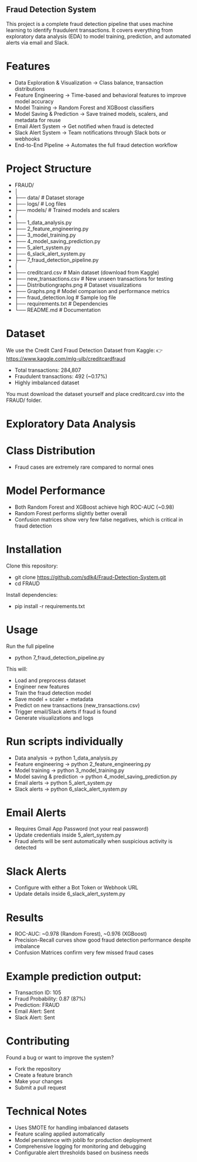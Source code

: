 ## Fraud Detection System
This project is a complete fraud detection pipeline that uses machine learning to identify fraudulent transactions.
It covers everything from exploratory data analysis (EDA) to model training, prediction, and automated alerts via email and Slack.

# Features
- Data Exploration & Visualization → Class balance, transaction distributions
- Feature Engineering → Time-based and behavioral features to improve model accuracy
- Model Training → Random Forest and XGBoost classifiers
- Model Saving & Prediction → Save trained models, scalers, and metadata for reuse
- Email Alert System → Get notified when fraud is detected
- Slack Alert System → Team notifications through Slack bots or webhooks
- End-to-End Pipeline → Automates the full fraud detection workflow

# Project Structure
- FRAUD/
- │
- ├── data/                          # Dataset storage
- ├── logs/                          # Log files
- ├── models/                        # Trained models and scalers
- │
- ├── 1_data_analysis.py
- ├── 2_feature_engineering.py
- ├── 3_model_training.py
- ├── 4_model_saving_prediction.py
- ├── 5_alert_system.py
- ├── 6_slack_alert_system.py
- ├── 7_fraud_detection_pipeline.py
- │
- ├── creditcard.csv                 # Main dataset (download from Kaggle)
- ├── new_transactions.csv           # New unseen transactions for testing
- ├── Distributiongraphs.png         # Dataset visualizations
- ├── Graphs.png                     # Model comparison and performance metrics
- ├── fraud_detection.log            # Sample log file
- ├── requirements.txt               # Dependencies
- └── README.md                      # Documentation

# Dataset
We use the Credit Card Fraud Detection Dataset from Kaggle:
👉 https://www.kaggle.com/mlg-ulb/creditcardfraud

- Total transactions: 284,807
- Fraudulent transactions: 492 (~0.17%)
- Highly imbalanced dataset

You must download the dataset yourself and place creditcard.csv into the FRAUD/ folder.

# Exploratory Data Analysis
# Class Distribution
- Fraud cases are extremely rare compared to normal ones

# Model Performance
- Both Random Forest and XGBoost achieve high ROC-AUC (~0.98)
- Random Forest performs slightly better overall
- Confusion matrices show very few false negatives, which is critical in fraud detection

# Installation
Clone this repository:
- git clone https://github.com/sdlk4/Fraud-Detection-System.git
- cd FRAUD
  
Install dependencies:
- pip install -r requirements.txt

# Usage
Run the full pipeline
- python 7_fraud_detection_pipeline.py
  
This will:
- Load and preprocess dataset
- Engineer new features
- Train the fraud detection model
- Save model + scaler + metadata
- Predict on new transactions (new_transactions.csv)
- Trigger email/Slack alerts if fraud is found
- Generate visualizations and logs

# Run scripts individually
- Data analysis → python 1_data_analysis.py
- Feature engineering → python 2_feature_engineering.py
- Model training → python 3_model_training.py
- Model saving & prediction → python 4_model_saving_prediction.py
- Email alerts → python 5_alert_system.py
- Slack alerts → python 6_slack_alert_system.py

# Email Alerts
- Requires Gmail App Password (not your real password)
- Update credentials inside 5_alert_system.py
- Fraud alerts will be sent automatically when suspicious activity is detected

# Slack Alerts
- Configure with either a Bot Token or Webhook URL
- Update details inside 6_slack_alert_system.py

# Results
- ROC-AUC: ~0.978 (Random Forest), ~0.976 (XGBoost)
- Precision-Recall curves show good fraud detection performance despite imbalance
- Confusion Matrices confirm very few missed fraud cases

# Example prediction output:
- Transaction ID: 105
- Fraud Probability: 0.87 (87%)
- Prediction: FRAUD
- Email Alert: Sent
- Slack Alert: Sent

# Contributing
Found a bug or want to improve the system?
- Fork the repository
- Create a feature branch
- Make your changes
- Submit a pull request

# Technical Notes
- Uses SMOTE for handling imbalanced datasets
- Feature scaling applied automatically
- Model persistence with joblib for production deployment
- Comprehensive logging for monitoring and debugging
- Configurable alert thresholds based on business needs
